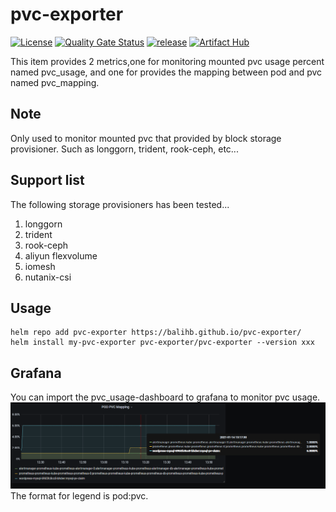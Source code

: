 # pvc-exporter

[![License](https://img.shields.io/badge/License-Apache%202.0-blue.svg)](https://opensource.org/licenses/Apache-2.0)
[![Quality Gate Status](https://sonarcloud.io/api/project_badges/measure?project=balihb_pvc-exporter&metric=alert_status)](https://sonarcloud.io/dashboard?id=balihb_pvc-exporter)
[![release](https://github.com/balihb/pvc-exporter/actions/workflows/release.yaml/badge.svg)](https://github.com/balihb/pvc-exporter/actions/workflows/release.yaml)
[![Artifact Hub](https://img.shields.io/endpoint?url=https://artifacthub.io/badge/repository/balihb-pvc-exporter)](https://artifacthub.io/packages/search?repo=balihb-pvc-exporter)

This item provides 2 metrics,one for monitoring mounted pvc usage percent named pvc_usage, and one for provides the mapping between pod and pvc named pvc_mapping.

## Note

Only used to monitor mounted pvc that provided by block storage provisioner. Such as longgorn, trident, rook-ceph, etc...

## Support list

The following storage provisioners has been tested...
1. longgorn
2. trident
3. rook-ceph
4. aliyun flexvolume
5. iomesh
6. nutanix-csi

## Usage

```shell
helm repo add pvc-exporter https://balihb.github.io/pvc-exporter/
helm install my-pvc-exporter pvc-exporter/pvc-exporter --version xxx
```

## Grafana

You can import the pvc_usage-dashboard to grafana to monitor pvc usage.
![grafana-1](./images/grafana-1.PNG)
The format for legend is pod:pvc.
